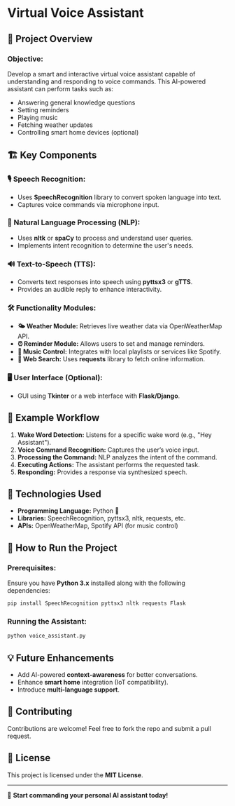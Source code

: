 # Virtual Voice Assistant

## 🎯 Project Overview
### Objective:
Develop a smart and interactive virtual voice assistant capable of understanding and responding to voice commands. This AI-powered assistant can perform tasks such as:
- Answering general knowledge questions
- Setting reminders
- Playing music
- Fetching weather updates
- Controlling smart home devices (optional)

## 🏗️ Key Components
### 🎙️ Speech Recognition:
- Uses **SpeechRecognition** library to convert spoken language into text.
- Captures voice commands via microphone input.

### 🧠 Natural Language Processing (NLP):
- Uses **nltk** or **spaCy** to process and understand user queries.
- Implements intent recognition to determine the user's needs.

### 🔊 Text-to-Speech (TTS):
- Converts text responses into speech using **pyttsx3** or **gTTS**.
- Provides an audible reply to enhance interactivity.

### 🛠️ Functionality Modules:
- **🌤️ Weather Module:** Retrieves live weather data via OpenWeatherMap API.
- **⏰ Reminder Module:** Allows users to set and manage reminders.
- **🎵 Music Control:** Integrates with local playlists or services like Spotify.
- **🔎 Web Search:** Uses **requests** library to fetch online information.

### 🖥️ User Interface (Optional):
- GUI using **Tkinter** or a web interface with **Flask/Django**.

## 🔄 Example Workflow
1. **Wake Word Detection:** Listens for a specific wake word (e.g., "Hey Assistant").
2. **Voice Command Recognition:** Captures the user’s voice input.
3. **Processing the Command:** NLP analyzes the intent of the command.
4. **Executing Actions:** The assistant performs the requested task.
5. **Responding:** Provides a response via synthesized speech.

## 🔧 Technologies Used
- **Programming Language:** Python 🐍
- **Libraries:** SpeechRecognition, pyttsx3, nltk, requests, etc.
- **APIs:** OpenWeatherMap, Spotify API (for music control)

## 🚀 How to Run the Project
### Prerequisites:
Ensure you have **Python 3.x** installed along with the following dependencies:
```sh
pip install SpeechRecognition pyttsx3 nltk requests Flask
```

### Running the Assistant:
```sh
python voice_assistant.py
```

## 💡 Future Enhancements
- Add AI-powered **context-awareness** for better conversations.
- Enhance **smart home** integration (IoT compatibility).
- Introduce **multi-language support**.

## 🙌 Contributing
Contributions are welcome! Feel free to fork the repo and submit a pull request.

## 📜 License
This project is licensed under the **MIT License**.

---
🚀 **Start commanding your personal AI assistant today!**


